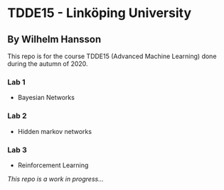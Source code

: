 # TDDE15 - Linköping University
## By Wilhelm Hansson

This repo is for the course TDDE15 (Advanced Machine Learning) done during the autumn of 2020.

### Lab 1

- Bayesian Networks

### Lab 2

- Hidden markov networks

### Lab 3

- Reinforcement Learning

*This repo is a work in progress...*
